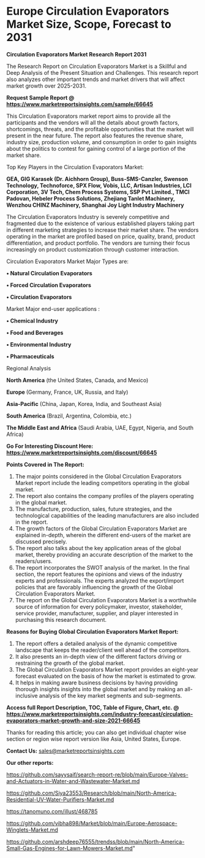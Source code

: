 # Europe Circulation Evaporators Market Size, Scope, Forecast to 2031

<strong>Circulation Evaporators Market Research Report 2031</strong>

The Research Report on Circulation Evaporators Market is a Skillful and Deep Analysis of the Present Situation and Challenges. This research report also analyzes other important trends and market drivers that will affect market growth over 2025-2031.

<strong>Request Sample Report @ <a href=https://www.marketreportsinsights.com/sample/66645>https://www.marketreportsinsights.com/sample/66645</a></strong>

This Circulation Evaporators market report aims to provide all the participants and the vendors will all the details about growth factors, shortcomings, threats, and the profitable opportunities that the market will present in the near future. The report also features the revenue share, industry size, production volume, and consumption in order to gain insights about the politics to contest for gaining control of a large portion of the market share.

Top Key Players in the Circulation Evaporators Market:

<strong>GEA, GIG Karasek (Dr. Aichhorn Group), Buss-SMS-Canzler, Swenson Technology, Technoforce, SPX Flow, Vobis, LLC, Artisan Industries, LCI Corporation, 3V Tech, Chem Process Systems, SSP Pvt Limited., TMCI Padovan, Hebeler Process Solutions, Zhejiang Tanlet Machinery, Wenzhou CHINZ Machinery, Shanghai Joy Light Industry Machinery</strong>

The Circulation Evaporators Industry is severely competitive and fragmented due to the existence of various established players taking part in different marketing strategies to increase their market share. The vendors operating in the market are profiled based on price, quality, brand, product differentiation, and product portfolio. The vendors are turning their focus increasingly on product customization through customer interaction.

Circulation Evaporators Market Major Types are:

<strong>• Natural Circulation Evaporators

• Forced Circulation Evaporators

• Circulation Evaporators</strong>

Market Major end-user applications :

<strong>• Chemical Industry

• Food and Beverages

• Environmental Industry

• Pharmaceuticals</strong>

Regional Analysis

</u><strong><b>North America</b></strong> (the United States, Canada, and Mexico)

<strong><b>Europe </b></strong>(Germany, France, UK, Russia, and Italy)

<strong><b>Asia-Pacific</b></strong> (China, Japan, Korea, India, and Southeast Asia)

<strong><b>South America</b></strong> (Brazil, Argentina, Colombia, etc.)

<strong><b>The Middle East and Africa</b></strong> (Saudi Arabia, UAE, Egypt, Nigeria, and South Africa)

<strong>Go For Interesting Discount Here: <a href=https://www.marketreportsinsights.com/discount/66645>https://www.marketreportsinsights.com/discount/66645</a></strong>

<strong>Points Covered in The Report:</strong>
<ol>
  <li>The major points considered in the Global Circulation Evaporators Market report include the leading competitors operating in the global market.</li>
  <li>The report also contains the company profiles of the players operating in the global market.</li>
  <li>The manufacture, production, sales, future strategies, and the technological capabilities of the leading manufacturers are also included in the report.</li>
  <li>The growth factors of the Global Circulation Evaporators Market are explained in-depth, wherein the different end-users of the market are discussed precisely.</li>
  <li>The report also talks about the key application areas of the global market, thereby providing an accurate description of the market to the readers/users.</li>
  <li>The report incorporates the SWOT analysis of the market. In the final section, the report features the opinions and views of the industry experts and professionals. The experts analyzed the export/import policies that are favorably influencing the growth of the Global Circulation Evaporators Market.</li>
  <li>The report on the Global Circulation Evaporators Market is a worthwhile source of information for every policymaker, investor, stakeholder, service provider, manufacturer, supplier, and player interested in purchasing this research document.</li>
</ol>
<strong>Reasons for Buying Global Circulation Evaporators Market Report:</strong>

<ol>
  <li>The report offers a detailed analysis of the dynamic competitive landscape that keeps the reader/client well ahead of the competitors.</li>
  <li>It also presents an in-depth view of the different factors driving or restraining the growth of the global market.</li>
  <li>The Global Circulation Evaporators Market report provides an eight-year forecast evaluated on the basis of how the market is estimated to grow.</li>
  <li>It helps in making aware business decisions by having providing thorough insights insights into the global market and by making an all-inclusive analysis of the key market segments and sub-segments.</li>
</ol>
<strong>Access full Report Description, TOC, Table of Figure, Chart, etc. @ <a href=https://www.marketreportsinsights.com/industry-forecast/circulation-evaporators-market-growth-and-size-2021-66645>https://www.marketreportsinsights.com/industry-forecast/circulation-evaporators-market-growth-and-size-2021-66645</a></strong>


Thanks for reading this article; you can also get individual chapter wise section or region wise report version like Asia, United States, Europe.

<strong>Contact Us:</strong>
sales@marketreportsinsights.com

<strong>Our other reports:</strong>

<a href=https://github.com/sayysaif/search-report-re/blob/main/Europe-Valves-and-Actuators-in-Water-and-Wastewater-Market.md>https://github.com/sayysaif/search-report-re/blob/main/Europe-Valves-and-Actuators-in-Water-and-Wastewater-Market.md</a>

<a href=https://github.com/Siya23553/Research/blob/main/North-America-Residential-UV-Water-Purifiers-Market.md>https://github.com/Siya23553/Research/blob/main/North-America-Residential-UV-Water-Purifiers-Market.md</a>

<a href=https://tanomuno.com/illust/468785>https://tanomuno.com/illust/468785</a>

<a href=https://github.com/vibha898/Market/blob/main/Europe-Aerospace-Winglets-Market.md>https://github.com/vibha898/Market/blob/main/Europe-Aerospace-Winglets-Market.md</a>

<a href=https://github.com/arshdeep76555/trendss/blob/main/North-America-Small-Gas-Engines-for-Lawn-Mowers-Market.md>https://github.com/arshdeep76555/trendss/blob/main/North-America-Small-Gas-Engines-for-Lawn-Mowers-Market.md</a>"
